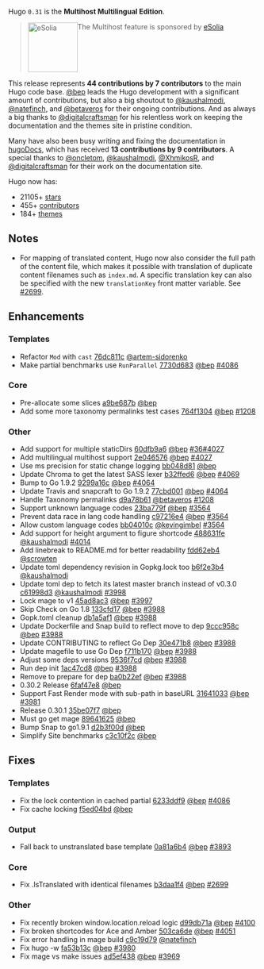 Hugo `0.31` is the **Multihost Multilingual Edition**.

> <img src="https://esolia.com/img/eSolia-Logo-Flat-2015.svg" alt="eSolia" width="100px" align="top" />The Multihost feature is sponsored by [eSolia](https://esolia.com/) 

This release represents **44 contributions by 7 contributors** to the main Hugo code base.
[@bep](https://github.com/bep) leads the Hugo development with a significant amount of contributions, but also a big shoutout to [@kaushalmodi](https://github.com/kaushalmodi), [@natefinch](https://github.com/natefinch), and [@betaveros](https://github.com/betaveros) for their ongoing contributions.
And as always a big thanks to [@digitalcraftsman](https://github.com/digitalcraftsman) for his relentless work on keeping the documentation and the themes site in pristine condition.

Many have also been busy writing and fixing the documentation in [hugoDocs](https://github.com/gohugoio/hugoDocs), 
which has received **13 contributions by 9 contributors**. A special thanks to [@oncletom](https://github.com/oncletom), [@kaushalmodi](https://github.com/kaushalmodi), [@XhmikosR](https://github.com/XhmikosR), and [@digitalcraftsman](https://github.com/digitalcraftsman) for their work on the documentation site.


Hugo now has:

* 21105+ [stars](https://github.com/gohugoio/hugo/stargazers)
* 455+ [contributors](https://github.com/gohugoio/hugo/graphs/contributors)
* 184+ [themes](http://themes.gohugo.io/)

## Notes

* For mapping of translated content, Hugo now also consider the full path of the content file, which makes it possible with translation of duplicate content filenames such as `index.md`. A specific translation key can also be specified with the new `translationKey` front matter variable. See [#2699](https://github.com/gohugoio/hugo/issues/2699).


## Enhancements

### Templates

* Refactor `Mod` with `cast` [76dc811c](https://github.com/gohugoio/hugo/commit/76dc811c6539b2ed8b4d3b22693e5088b9f6ecfe) [@artem-sidorenko](https://github.com/artem-sidorenko) 
* Make partial benchmarks use `RunParallel` [7730d683](https://github.com/gohugoio/hugo/commit/7730d683e8b030c64c5f986b8166c8e65b777ab3) [@bep](https://github.com/bep) [#4086](https://github.com/gohugoio/hugo/issues/4086)


### Core

* Pre-allocate some slices [a9be687b](https://github.com/gohugoio/hugo/commit/a9be687b81df01c7343f78f0d3760042f467baa4) [@bep](https://github.com/bep) 
* Add some more taxonomy permalinks test cases [764f1304](https://github.com/gohugoio/hugo/commit/764f1304e1383ae03c2eb07cf599774700816465) [@bep](https://github.com/bep) [#1208](https://github.com/gohugoio/hugo/issues/1208)

### Other

* Add support for multiple staticDirs [60dfb9a6](https://github.com/gohugoio/hugo/commit/60dfb9a6e076200ab3ca3fd30e34bb3c14e0a893) [@bep](https://github.com/bep) [#36](https://github.com/gohugoio/hugo/issues/36)[#4027](https://github.com/gohugoio/hugo/issues/4027)
* Add multilingual multihost support [2e046576](https://github.com/gohugoio/hugo/commit/2e0465764b5dacc511b977b1c9aa07324ad0ee9c) [@bep](https://github.com/bep) [#4027](https://github.com/gohugoio/hugo/issues/4027)
* Use ms precision for static change logging [bb048d81](https://github.com/gohugoio/hugo/commit/bb048d811d3977adb10656335cd339cd8c945a25) [@bep](https://github.com/bep) 
* Update Chroma to get the latest SASS lexer [b32ffed6](https://github.com/gohugoio/hugo/commit/b32ffed6abc67646cad89e163846f3ffef29cec8) [@bep](https://github.com/bep) [#4069](https://github.com/gohugoio/hugo/issues/4069)
* Bump to Go 1.9.2 [9299a16c](https://github.com/gohugoio/hugo/commit/9299a16c9952a284d3ac3f31d2662f1812f77768) [@bep](https://github.com/bep) [#4064](https://github.com/gohugoio/hugo/issues/4064)
* Update Travis and snapcraft to Go 1.9.2 [77cbd001](https://github.com/gohugoio/hugo/commit/77cbd001ff6b2e0aaa48566ef2af49ca68e19af9) [@bep](https://github.com/bep) [#4064](https://github.com/gohugoio/hugo/issues/4064)
* Handle Taxonomy permalinks [d9a78b61](https://github.com/gohugoio/hugo/commit/d9a78b61adefe8e1803529f4774185874af85148) [@betaveros](https://github.com/betaveros) [#1208](https://github.com/gohugoio/hugo/issues/1208)
* Support unknown language codes [23ba779f](https://github.com/gohugoio/hugo/commit/23ba779fab90ce45cddd68b4f49a2515ce6d4878) [@bep](https://github.com/bep) [#3564](https://github.com/gohugoio/hugo/issues/3564)
* Prevent data race in lang code handling [c97216e4](https://github.com/gohugoio/hugo/commit/c97216e4f0f3021b12cd3803e512393be569c886) [@bep](https://github.com/bep) [#3564](https://github.com/gohugoio/hugo/issues/3564)
* Allow custom language codes [bb04010c](https://github.com/gohugoio/hugo/commit/bb04010cbfd92837685f98c3e0f5362ba00ce487) [@kevingimbel](https://github.com/kevingimbel) [#3564](https://github.com/gohugoio/hugo/issues/3564)
* Add support for height argument to figure shortcode [488631fe](https://github.com/gohugoio/hugo/commit/488631fe0abc3667355345c7eb98ba7a2204deb5) [@kaushalmodi](https://github.com/kaushalmodi) [#4014](https://github.com/gohugoio/hugo/issues/4014)
* Add linebreak to README.md for better readability [fdd62eb4](https://github.com/gohugoio/hugo/commit/fdd62eb4c3dab9229ae4b7aeae45832961f6e168) [@scrowten](https://github.com/scrowten) 
* Update toml dependency revision in Gopkg.lock too [b6f2e3b4](https://github.com/gohugoio/hugo/commit/b6f2e3b4382de83479bfcf91321b7ee3a758b141) [@kaushalmodi](https://github.com/kaushalmodi) 
* Update toml dep to fetch its latest master branch instead of v0.3.0 [c61998d3](https://github.com/gohugoio/hugo/commit/c61998d3ac2e9c2756ba72d2e7381638cbe01a1f) [@kaushalmodi](https://github.com/kaushalmodi) [#3998](https://github.com/gohugoio/hugo/issues/3998)
* Lock mage to v1 [45ad8ac3](https://github.com/gohugoio/hugo/commit/45ad8ac381ab71aec6f62bc0842934b8bdecd9d7) [@bep](https://github.com/bep) [#3997](https://github.com/gohugoio/hugo/issues/3997)
* Skip Check on Go 1.8 [133cfd17](https://github.com/gohugoio/hugo/commit/133cfd1710f2558b93444e0b3866010b5fba21c7) [@bep](https://github.com/bep) [#3988](https://github.com/gohugoio/hugo/issues/3988)
* Gopk.toml cleanup [db1a5af1](https://github.com/gohugoio/hugo/commit/db1a5af15db75dbdf64697c5c31d919bac3acc41) [@bep](https://github.com/bep) [#3988](https://github.com/gohugoio/hugo/issues/3988)
* Update Dockerfile and Snap build to reflect move to dep [9ccc958c](https://github.com/gohugoio/hugo/commit/9ccc958ce7d563fe344c310da37284548ac3a70a) [@bep](https://github.com/bep) [#3988](https://github.com/gohugoio/hugo/issues/3988)
* Update CONTRIBUTING to reflect Go Dep [30e471b8](https://github.com/gohugoio/hugo/commit/30e471b8c66f43b2505ba4a303b5cacb4a5f3af3) [@bep](https://github.com/bep) [#3988](https://github.com/gohugoio/hugo/issues/3988)
* Update magefile to use Go Dep [f711b170](https://github.com/gohugoio/hugo/commit/f711b170e4bb286ffa544dfdb48cff4e8f74497f) [@bep](https://github.com/bep) [#3988](https://github.com/gohugoio/hugo/issues/3988)
* Adjust some deps versions [9536f7cd](https://github.com/gohugoio/hugo/commit/9536f7cd05c745cff51d23de696d92c3ae4bcfa9) [@bep](https://github.com/bep) [#3988](https://github.com/gohugoio/hugo/issues/3988)
* Run dep init [1ac47cd8](https://github.com/gohugoio/hugo/commit/1ac47cd88a52e9789c2ab2c72aa8c50ad3a828c3) [@bep](https://github.com/bep) [#3988](https://github.com/gohugoio/hugo/issues/3988)
* Remove to prepare for dep [ba0b22ef](https://github.com/gohugoio/hugo/commit/ba0b22ef4491fa70b9f4fc9b091a5192a7eed59f) [@bep](https://github.com/bep) [#3988](https://github.com/gohugoio/hugo/issues/3988)
* 0.30.2 Release [6faf47e8](https://github.com/gohugoio/hugo/commit/6faf47e8ddf7b2922ddfcaf13b2ad0cedd1edfec) [@bep](https://github.com/bep) 
* Support Fast Render mode with sub-path in baseURL [31641033](https://github.com/gohugoio/hugo/commit/3164103310fbca1211cfa9ce4a5eb7437854b6ad) [@bep](https://github.com/bep) [#3981](https://github.com/gohugoio/hugo/issues/3981)
* Release 0.30.1 [35be07f7](https://github.com/gohugoio/hugo/commit/35be07f7c88f1a263500bcaf1a4ef8ef4dffaf9a) [@bep](https://github.com/bep) 
* Must go get mage [89641625](https://github.com/gohugoio/hugo/commit/89641625732bf811079aa2f039720922b9548f96) [@bep](https://github.com/bep) 
* Bump Snap to go1.9.1 [d2b3f00d](https://github.com/gohugoio/hugo/commit/d2b3f00df7cd601b0eed35d2594e016108765456) [@bep](https://github.com/bep) 
* Simplify Site benchmarks [c3c10f2c](https://github.com/gohugoio/hugo/commit/c3c10f2c7ce4ee11186f51161943efc8b37a28c9) [@bep](https://github.com/bep) 

## Fixes

### Templates

* Fix the lock contention in cached partial [6233ddf9](https://github.com/gohugoio/hugo/commit/6233ddf9d19b51f69c0c4a796d88732d1700e585) [@bep](https://github.com/bep) [#4086](https://github.com/gohugoio/hugo/issues/4086)
* Fix cache locking [f5ed04bd](https://github.com/gohugoio/hugo/commit/f5ed04bd4a2ba1a62482b381470f04aad98375f5) [@bep](https://github.com/bep) 

### Output

* Fall back to unstranslated base template [0a81a6b4](https://github.com/gohugoio/hugo/commit/0a81a6b4bae3de53aa9c179b855c671a2d30eec7) [@bep](https://github.com/bep) [#3893](https://github.com/gohugoio/hugo/issues/3893)

### Core

* Fix .IsTranslated  with identical filenames [b3daa1f4](https://github.com/gohugoio/hugo/commit/b3daa1f4bf1b84bcc5da028257ba609be74e3ecc) [@bep](https://github.com/bep) [#2699](https://github.com/gohugoio/hugo/issues/2699)

### Other

* Fix recently broken window.location.reload logic [d99db71a](https://github.com/gohugoio/hugo/commit/d99db71ab5a90246dce729ca802e4cd88b01ba3c) [@bep](https://github.com/bep) [#4100](https://github.com/gohugoio/hugo/issues/4100)
* Fix broken shortcodes for Ace and Amber [503ca6de](https://github.com/gohugoio/hugo/commit/503ca6de6ceb0b4af533f9efeff917d6f3871278) [@bep](https://github.com/bep) [#4051](https://github.com/gohugoio/hugo/issues/4051)
* Fix error handling in mage build [c9c19d79](https://github.com/gohugoio/hugo/commit/c9c19d794537cf76ff281788c3d6cf5f2beac54d) [@natefinch](https://github.com/natefinch) 
* Fix hugo -w [fa53b13c](https://github.com/gohugoio/hugo/commit/fa53b13ca0ffb1db6ed20f5353661d3f8a5fd455) [@bep](https://github.com/bep) [#3980](https://github.com/gohugoio/hugo/issues/3980)
* Fix mage vs make issues [ad5ef438](https://github.com/gohugoio/hugo/commit/ad5ef438380d6ecba93b9b01a7893d450f652f72) [@bep](https://github.com/bep) [#3969](https://github.com/gohugoio/hugo/issues/3969)





